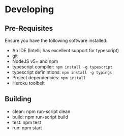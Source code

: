 # Developing

## Pre-Requisites

Ensure you have the following software installed:

* An IDE (Intellij has excellent support for typescript)
* git
* NodeJS v5+ and npm
 * typescript compiler: `npm install -g typescript`
 * typescript definintions: `npm install -g typings`
 * Project dependencies: `npm install`
* Heroku toolbelt

## Building

* clean: npm run-script clean
* build: npm run-script build
* test: npm test
* run: npm start

